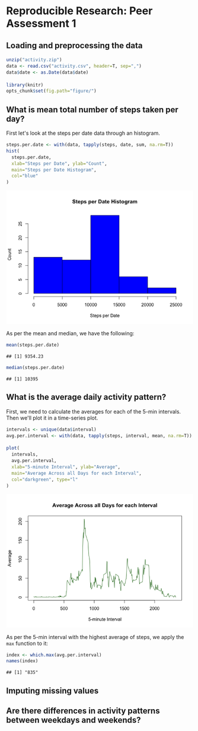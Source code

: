# Reproducible Research: Peer Assessment 1


## Loading and preprocessing the data


```r
unzip("activity.zip")
data <- read.csv("activity.csv", header=T, sep=",")
data$date <- as.Date(data$date)

library(knitr)
opts_chunk$set(fig.path="figure/")
```


## What is mean total number of steps taken per day?

First let's look at the steps per date data through an histogram.

```r
steps.per.date <- with(data, tapply(steps, date, sum, na.rm=T))
hist(
  steps.per.date,
  xlab="Steps per Date", ylab="Count",
  main="Steps per Date Histogram",
  col="blue"
)
```

![](figure/unnamed-chunk-2-1.png)<!-- -->

As per the mean and median, we have the following:

```r
mean(steps.per.date)
```

```
## [1] 9354.23
```

```r
median(steps.per.date)
```

```
## [1] 10395
```

## What is the average daily activity pattern?

First, we need to calculate the averages for each of the 5-min intervals. Then we'll plot it in a time-series plot.

```r
intervals <- unique(data$interval)
avg.per.interval <- with(data, tapply(steps, interval, mean, na.rm=T))

plot(
  intervals,
  avg.per.interval,
  xlab="5-minute Interval", ylab="Average",
  main="Average Across all Days for each Interval",
  col="darkgreen", type="l"
)
```

![](figure/unnamed-chunk-4-1.png)<!-- -->

As per the 5-min interval with the highest average of steps, we apply the `max` function to it:

```r
index <- which.max(avg.per.interval)
names(index)
```

```
## [1] "835"
```


## Imputing missing values



## Are there differences in activity patterns between weekdays and weekends?
